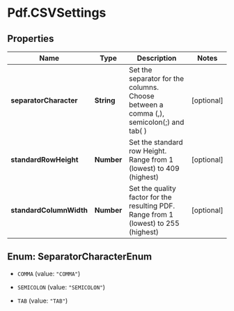# Pdf.CSVSettings

## Properties
Name | Type | Description | Notes
------------ | ------------- | ------------- | -------------
**separatorCharacter** | **String** | Set the separator for the columns. Choose between a comma (,), semicolon(;) and tab( ) | [optional] 
**standardRowHeight** | **Number** | Set the standard row Height. Range from 1 (lowest) to 409 (highest) | [optional] 
**standardColumnWidth** | **Number** | Set the quality factor for the resulting PDF. Range from 1 (lowest) to 255 (highest) | [optional] 


<a name="SeparatorCharacterEnum"></a>
## Enum: SeparatorCharacterEnum


* `COMMA` (value: `"COMMA"`)

* `SEMICOLON` (value: `"SEMICOLON"`)

* `TAB` (value: `"TAB"`)




